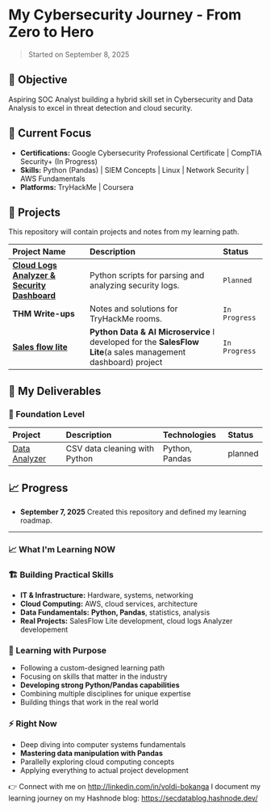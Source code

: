 # My Cybersecurity Journey - From Zero to Hero

> Started on September 8, 2025

## 🎯 Objective

Aspiring SOC Analyst building a hybrid skill set in Cybersecurity and Data Analysis to excel in threat detection and cloud security.

## 🔧 Current Focus

-   **Certifications:** Google Cybersecurity Professional Certificate | CompTIA Security+ (In Progress)
-   **Skills:** Python (Pandas) | SIEM Concepts | Linux | Network Security | AWS Fundamentals
-   **Platforms:** TryHackMe | Coursera

## 📂 Projects

This repository will contain projects and notes from my learning path.

| Project Name | Description                                                                         | Status       |
| :----------- | :---------------------------------------------------------------------------------- | :----------- |
| [**Cloud Logs Analyzer & Security Dashboard**](cloud-log-analyzer) | Python scripts for parsing and analyzing security logs.                             | `Planned`    |
| **THM Write-ups** | Notes and solutions for TryHackMe rooms.                                            | `In Progress` |
| [**Sales flow lite** ](salesflow-ai)|   **Python Data & AI Microservice** I developed for the **SalesFlow Lite**(a sales management dashboard) project                                          | `In Progress` |
## 🎯 My Deliverables

### 🔰 Foundation Level
| Project | Description | Technologies | Status |
| :--- | :--- | :--- | :--- |
| [Data Analyzer](projects/python-data-analysis/) | CSV data cleaning with Python | Python, Pandas | planned  

## 📈 Progress

-   **September 7, 2025** Created this repository and defined my learning roadmap.

---
### 📈 What I'm Learning NOW

### 🏗️ Building Practical Skills
- **IT & Infrastructure:** Hardware, systems, networking
- **Cloud Computing:** AWS, cloud services, architecture  
- **Data Fundamentals:** **Python, Pandas**, statistics, analysis
- **Real Projects:** SalesFlow Lite development, cloud logs Analyzer developement

### 🎯 Learning with Purpose
- Following a custom-designed learning path
- Focusing on skills that matter in the industry
- **Developing strong Python/Pandas capabilities**
- Combining multiple disciplines for unique expertise
- Building things that work in the real world

### ⚡ Right Now
- Deep diving into computer systems fundamentals
- **Mastering data manipulation with Pandas**
- Parallelly exploring cloud computing concepts
- Applying everything to actual project development
  
👉 Connect with me on http://linkedin.com/in/voldi-bokanga
I document my learning journey on my Hashnode blog: https://secdatablog.hashnode.dev/
